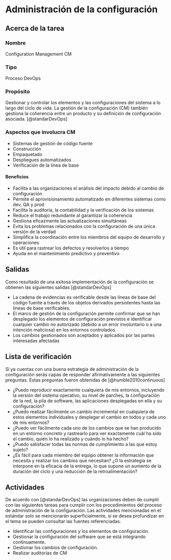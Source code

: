 # Administración de la configuración

## Acerca de la tarea
### Nombre
Configuration Management CM

### Tipo
Proceso DevOps

### Propósito 
Gestionar y controlar los elementos y las configuraciones del sistema a
lo largo del ciclo de vida. La gestión de la configuración (CM) también
gestiona la coherencia entre un producto y su definición de
configuración asociada. [@standarDevOps]

### Aspectos que involucra CM

- Sistemas de gestión de código fuente
-   Construcción
-   Empaquetado
-   Despliegues automatizados
-   Verificación de la línea de base

#### Beneficios

- Facilita a las organizaciones el análisis del impacto debido al cambio de configuración
- Permite el aprovisionamiento automatizado en diferentes sistemas como dev, QA y prod
- Facilita la auditoría, la contabilidad y la verificación de los sistemas
- Reduce el trabajo redundante al garantizar la coherencia
- Gestiona eficazmente las actualizaciones simultáneas
- Evita los problemas relacionados con la configuración de una única versión de la verdad
- Simplifica la coordinación entre los miembros del equipo de desarrollo y operaciones
- Es útil para rastrear los defectos y resolverlos a tiempo
- Ayuda en el mantenimiento predictivo y preventivo

## Salidas 

Como resultado de una exitosa implementación de la configuración se
obtienen las siguientes salidas [@standarDevOps]

- La cadena de evidencias es verificable desde las líneas de base del 
código fuente a través de los objetos derivados persistentes hasta
las líneas de base verificables.
- El marco de gestión de la configuración permite confirmar que se han
desplegado los elementos de configuración previstos e identificar
cualquier cambio no autorizado (debido a un error involuntario o a
una intención maliciosa) en los entornos controlados.
- Los cambios gestionados son aceptados y aplicados por las partes
interesadas afectadas

## Lista de verificación 

Si ya cuentas con una buena estrategia de administración de la
configuración serás capas de responder afirmativamente a las siguientes
preguntas. Estas preguntas fueron obtenidas de [@humble2010continuous]

- ¿Puedo reproducir exactamente cualquiera de mis entornos, incluyendo
la versión del sistema operativo, su nivel de parches, la
configuración de la red, la pila de software, las aplicaciones
desplegadas en ella y su configuración?
- ¿Puedo realizar fácilmente un cambio incremental en cualquiera de
estos elementos individuales y desplegar el cambio en todos y cada
uno de mis entornos?
- ¿Puedo ver fácilmente cada uno de los cambios que se han producido
en un entorno concreto y rastrearlo para ver exactamente cuál ha
sido el cambio, quién lo ha realizado y cuándo lo ha hecho?
- ¿Puedo satisfacer todas las normas de cumplimiento a las que estoy sujeto?
- ¿Es fácil para cada miembro del equipo obtener la información que
necesita y realizar los cambios que necesitan? ¿O la estrategia se
interpone en la eficacia de la entrega, lo que supone un aumento de
la duración del ciclo y una reducción de la retroalimentación?

## Actividades 

De acuerdo con [@standarDevOps] las organizaciones deben de cumplir con
las siguientes tareas para cumplir con los procedimientos del proceso de
administración de la configuración. Las actividades mencionadas en el
estándar solo se mencionarán superficialmente, si se desea profundizar
en el tema se pueden consultar las fuentes referenciadas.

- Identificar las configuraciones y los elementos de configuración.
- Gestionar la configuración del software que se está integrando continuamente.
- Gestionar los cambios de configuración.
- Realizar auditorías de CM

